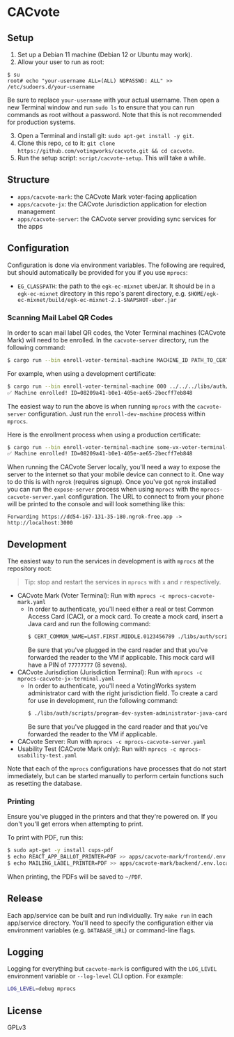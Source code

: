 # CACvote

## Setup

1. Set up a Debian 11 machine (Debian 12 or Ubuntu may work).
2. Allow your user to run as root:

```
$ su
root# echo "your-username ALL=(ALL) NOPASSWD: ALL" >> /etc/sudoers.d/your-username
```

Be sure to replace `your-username` with your actual username. Then open a new
Terminal window and run `sudo ls` to ensure that you can run commands as root
without a password. Note that this is not recommended for production systems.

3. Open a Terminal and install git: `sudo apt-get install -y git`.
4. Clone this repo, `cd` to it:
   `git clone https://github.com/votingworks/cacvote.git && cd cacvote`.
5. Run the setup script: `script/cacvote-setup`. This will take a while.

## Structure

- `apps/cacvote-mark`: the CACvote Mark voter-facing application
- `apps/cacvote-jx`: the CACvote Jurisdiction application for election
  management
- `apps/cacvote-server`: the CACvote server providing sync services for the apps

## Configuration

Configuration is done via environment variables. The following are required, but
should automatically be provided for you if you use `mprocs`:

- `EG_CLASSPATH`: the path to the `egk-ec-mixnet` uberJar. It should be in a
  `egk-ec-mixnet` directory in this repo's parent directory, e.g.
  `$HOME/egk-ec-mixnet/build/egk-ec-mixnet-2.1-SNAPSHOT-uber.jar`

### Scanning Mail Label QR Codes

In order to scan mail label QR codes, the Voter Terminal machines (CACvote Mark)
will need to be enrolled. In the `cacvote-server` directory, run the following
command:

```sh
$ cargo run --bin enroll-voter-terminal-machine MACHINE_ID PATH_TO_CERT
```

For example, when using a development certificate:

```sh
$ cargo run --bin enroll-voter-terminal-machine 000 ../../../libs/auth/certs/dev/vx-mark-cert.pem
✅ Machine enrolled! ID=08209a41-b0e1-405e-ae65-2becff7eb848
```

The easiest way to run the above is when running `mprocs` with the
`cacvote-server` configuration. Just run the `enroll-dev-machine` process within
`mprocs`.

Here is the enrollment process when using a production certificate:

```sh
$ cargo run --bin enroll-voter-terminal-machine some-vx-voter-terminal-432 path/to/tpm-public-cert.pem
✅ Machine enrolled! ID=08209a41-b0e1-405e-ae65-2becff7eb848
```

When running the CACvote Server locally, you'll need a way to expose the server
to the internet so that your mobile device can connect to it. One way to do this
is with `ngrok` (requires signup). Once you've got `ngrok` installed you can run
the `expose-server` process when using `mprocs` with the
`mprocs-cacvote-server.yaml` configuration. The URL to connect to from your
phone will be printed to the console and will look something like this:

```
Forwarding https://dd54-167-131-35-180.ngrok-free.app -> http://localhost:3000
```

## Development

The easiest way to run the services in development is with `mprocs` at the
repository root:

> Tip: stop and restart the services in `mprocs` with `x` and `r` respectively.

- CACvote Mark (Voter Terminal): Run with `mprocs -c mprocs-cacvote-mark.yaml`
  - In order to authenticate, you'll need either a real or test Common Access
    Card (CAC), or a mock card. To create a mock card, insert a Java card and
    run the following command:
    ```sh
    $ CERT_COMMON_NAME=LAST.FIRST.MIDDLE.0123456789 ./libs/auth/scripts/cac/configure-dev-simulated-cac-card
    ```
    Be sure that you've plugged in the card reader and that you've forwarded the
    reader to the VM if applicable. This mock card will have a PIN of `77777777`
    (8 sevens).
- CACvote Jurisdiction (Jurisdiction Terminal): Run with
  `mprocs -c mprocs-cacvote-jx-terminal.yaml`
  - In order to authenticate, you'll need a VotingWorks system administrator
    card with the right jurisdiction field. To create a card for use in
    development, run the following command:
    ```sh
    $ ./libs/auth/scripts/program-dev-system-administrator-java-card
    ```
    Be sure that you've plugged in the card reader and that you've forwarded the
    reader to the VM if applicable.
- CACvote Server: Run with `mprocs -c mprocs-cacvote-server.yaml`
- Usability Test (CACvote Mark only): Run with
  `mprocs -c mprocs-usability-test.yaml`

Note that each of the `mprocs` configurations have processes that do not start
immediately, but can be started manually to perform certain functions such as
resetting the database.

### Printing

Ensure you've plugged in the printers and that they're powered on. If you don't
you'll get errors when attempting to print.

To print with PDF, run this:

```sh
$ sudo apt-get -y install cups-pdf
$ echo REACT_APP_BALLOT_PRINTER=PDF >> apps/cacvote-mark/frontend/.env.local
$ echo MAILING_LABEL_PRINTER=PDF >> apps/cacvote-mark/backend/.env.local
```

When printing, the PDFs will be saved to `~/PDF`.

## Release

Each app/service can be built and run individually. Try `make run` in each
app/service directory. You'll need to specify the configuration either via
environment variables (e.g. `DATABASE_URL`) or command-line flags.

## Logging

Logging for everything but `cacvote-mark` is configured with the `LOG_LEVEL`
environment variable or `--log-level` CLI option. For example:

```sh
LOG_LEVEL=debug mprocs
```

## License

GPLv3
